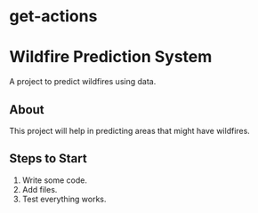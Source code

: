 # get-actions
# Wildfire Prediction System

A project to predict wildfires using data.

## About

This project will help in predicting areas that might have wildfires.

## Steps to Start

1. Write some code.
2. Add files.
3. Test everything works.
